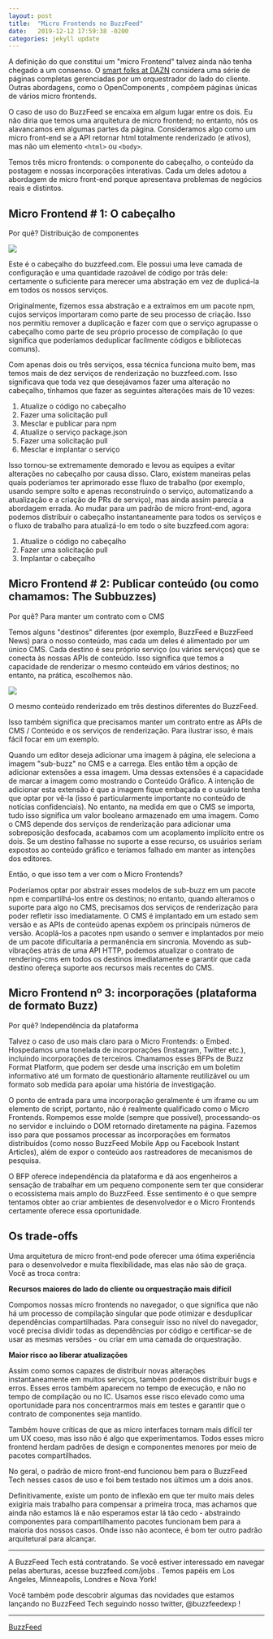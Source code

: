 ```yaml
---
layout: post
title:  "Micro Frontends no BuzzFeed"
date:   2019-12-12 17:59:38 -0200
categories: jekyll update
---
```


A definição do que constitui um "micro Frontend" talvez ainda não tenha chegado a um consenso. O [smart folks at DAZN](https://medium.com/dazn-tech/orchestrating-micro-frontends-a5d2674cbf33) considera uma série de páginas completas gerenciadas por um orquestrador do lado do cliente. Outras abordagens, como o OpenComponents , compõem páginas únicas de vários micro frontends.


O caso de uso do BuzzFeed se encaixa em algum lugar entre os dois. Eu não diria que temos uma arquitetura de micro frontend; no entanto, nós os alavancamos em algumas partes da página. Consideramos algo como um micro front-end se a API retornar html totalmente renderizado (e ativos), mas não um elemento ```<html>``` ou ```<body>```.

Temos três micro frontends: o componente do cabeçalho, o conteúdo da postagem e nossas incorporações interativas. Cada um deles adotou a abordagem de micro front-end porque apresentava problemas de negócios reais e distintos.

## Micro Frontend # 1: O cabeçalho

Por quê? Distribuição de componentes

![](https://miro.medium.com/max/1600/0*dOnfRQsyxQq4SkX0)

Este é o cabeçalho do buzzfeed.com. Ele possui uma leve camada de configuração e uma quantidade razoável de código por trás dele: certamente o suficiente para merecer uma abstração em vez de duplicá-la em todos os nossos serviços.


Originalmente, fizemos essa abstração e a extraímos em um pacote npm, cujos serviços importaram como parte de seu processo de criação. Isso nos permitiu remover a duplicação e fazer com que o serviço agrupasse o cabeçalho como parte de seu próprio processo de compilação (o que significa que poderíamos deduplicar facilmente códigos e bibliotecas comuns).


Com apenas dois ou três serviços, essa técnica funciona muito bem, mas temos mais de dez serviços de renderização no buzzfeed.com. Isso significava que toda vez que desejávamos fazer uma alteração no cabeçalho, tínhamos que fazer as seguintes alterações mais de 10 vezes:



1. Atualize o código no cabeçalho
2. Fazer uma solicitação pull
3. Mesclar e publicar para npm
4. Atualize o serviço package.json
5. Fazer uma solicitação pull
6. Mesclar e implantar o serviço


Isso tornou-se extremamente demorado e levou as equipes a evitar alterações no cabeçalho por causa disso. Claro, existem maneiras pelas quais poderíamos ter aprimorado esse fluxo de trabalho (por exemplo, usando sempre solto e apenas reconstruindo o serviço, automatizando a atualização e a criação de PRs de serviço), mas ainda assim parecia a abordagem errada. Ao mudar para um padrão de micro front-end, agora podemos distribuir o cabeçalho instantaneamente para todos os serviços e o fluxo de trabalho para atualizá-lo em todo o site buzzfeed.com agora:

1. Atualize o código no cabeçalho
2. Fazer uma solicitação pull
3. Implantar o cabeçalho

## Micro Frontend # 2: Publicar conteúdo (ou como chamamos: The Subbuzzes)

Por quê? Para manter um contrato com o CMS

Temos alguns "destinos" diferentes (por exemplo, BuzzFeed e BuzzFeed News) para o nosso conteúdo, mas cada um deles é alimentado por um único CMS. Cada destino é seu próprio serviço (ou vários serviços) que se conecta às nossas APIs de conteúdo. Isso significa que temos a capacidade de renderizar o mesmo conteúdo em vários destinos; no entanto, na prática, escolhemos não.


![](https://miro.medium.com/max/1600/0*UZyp02pqT1yv_xOX)

O mesmo conteúdo renderizado em três destinos diferentes do BuzzFeed.

Isso também significa que precisamos manter um contrato entre as APIs de CMS / Conteúdo e os serviços de renderização. Para ilustrar isso, é mais fácil focar em um exemplo.

Quando um editor deseja adicionar uma imagem à página, ele seleciona a imagem "sub-buzz" no CMS e a carrega. Eles então têm a opção de adicionar extensões a essa imagem. Uma dessas extensões é a capacidade de marcar a imagem como mostrando o Conteúdo Gráfico. A intenção de adicionar esta extensão é que a imagem fique embaçada e o usuário tenha que optar por vê-la (isso é particularmente importante no conteúdo de notícias confidenciais). No entanto, na medida em que o CMS se importa, tudo isso significa um valor booleano armazenado em uma imagem. Como o CMS depende dos serviços de renderização para adicionar uma sobreposição desfocada, acabamos com um acoplamento implícito entre os dois. Se um destino falhasse no suporte a esse recurso, os usuários seriam expostos ao conteúdo gráfico e teríamos falhado em manter as intenções dos editores.

Então, o que isso tem a ver com o Micro Frontends?

Poderíamos optar por abstrair esses modelos de sub-buzz em um pacote npm e compartilhá-los entre os destinos; no entanto, quando alteramos o suporte para algo no CMS, precisamos dos serviços de renderização para poder refletir isso imediatamente. O CMS é implantado em um estado sem versão e as APIs de conteúdo apenas expõem os principais números de versão. Acoplá-los a pacotes npm usando o semver e implantados por meio de um pacote dificultaria a permanência em sincronia. Movendo as sub-vibrações atrás de uma API HTTP, podemos atualizar o contrato de rendering-cms em todos os destinos imediatamente e garantir que cada destino ofereça suporte aos recursos mais recentes do CMS.

## Micro Frontend nº 3: incorporações (plataforma de formato Buzz)

Por quê? Independência da plataforma

Talvez o caso de uso mais claro para o Micro Frontends: o Embed. Hospedamos uma tonelada de incorporações (Instagram, Twitter etc.), incluindo incorporações de terceiros. Chamamos esses BFPs de Buzz Format Platform, que podem ser desde uma inscrição em um boletim informativo até um formato de questionário altamente reutilizável ou um formato sob medida para apoiar uma história de investigação.

O ponto de entrada para uma incorporação geralmente é um iframe ou um elemento de script, portanto, não é realmente qualificado como o Micro Frontends. Rompemos esse molde (sempre que possível), processando-os no servidor e incluindo o DOM retornado diretamente na página. Fazemos isso para que possamos processar as incorporações em formatos distribuídos (como nosso BuzzFeed Mobile App ou Facebook Instant Articles), além de expor o conteúdo aos rastreadores de mecanismos de pesquisa.

O BFP oferece independência da plataforma e dá aos engenheiros a sensação de trabalhar em um pequeno componente sem ter que considerar o ecossistema mais amplo do BuzzFeed. Esse sentimento é o que sempre tentamos obter ao criar ambientes de desenvolvedor e o Micro Frontends certamente oferece essa oportunidade.

## Os trade-offs

Uma arquitetura de micro front-end pode oferecer uma ótima experiência para o desenvolvedor e muita flexibilidade, mas elas não são de graça. Você as troca contra:

**Recursos maiores do lado do cliente ou orquestração mais difícil**

Compomos nossas micro frontends no navegador, o que significa que não há um processo de compilação singular que pode otimizar e desduplicar dependências compartilhadas. Para conseguir isso no nível do navegador, você precisa dividir todas as dependências por código e certificar-se de usar as mesmas versões - ou criar em uma camada de orquestração.

**Maior risco ao liberar atualizações**

Assim como somos capazes de distribuir novas alterações instantaneamente em muitos serviços, também podemos distribuir bugs e erros. Esses erros também aparecem no tempo de execução, e não no tempo de compilação ou no IC. Usamos esse risco elevado como uma oportunidade para nos concentrarmos mais em testes e garantir que o contrato de componentes seja mantido.

Também houve críticas de que as micro interfaces tornam mais difícil ter um UX coeso, mas isso não é algo que experimentamos. Todos esses micro frontend herdam padrões de design e componentes menores por meio de pacotes compartilhados.

No geral, o padrão de micro front-end funcionou bem para o BuzzFeed Tech nesses casos de uso e foi bem testado nos últimos um a dois anos. 

Definitivamente, existe um ponto de inflexão em que ter muito mais deles exigiria mais trabalho para compensar a primeira troca, mas achamos que ainda não estamos lá e não esperamos estar lá tão cedo - abstraindo componentes para compartilhamento pacotes funcionam bem para a maioria dos nossos casos. Onde isso não acontece, é bom ter outro padrão arquitetural para alcançar.

---

A BuzzFeed Tech está contratando. Se você estiver interessado em navegar pelas aberturas, acesse buzzfeed.com/jobs . Temos papéis em Los Angeles, Minneapolis, Londres e Nova York!

Você também pode descobrir algumas das novidades que estamos lançando no BuzzFeed Tech seguindo nosso twitter, @buzzfeedexp !

---

[BuzzFeed](https://tech.buzzfeed.com/micro-frontends-at-buzzfeed-b8754b31d178)
